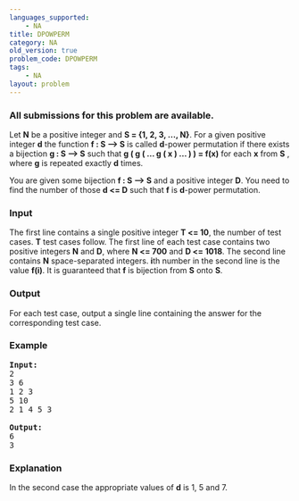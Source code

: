 ```yaml
---
languages_supported:
    - NA
title: DPOWPERM
category: NA
old_version: true
problem_code: DPOWPERM
tags:
    - NA
layout: problem
---
```

###  All submissions for this problem are available. 

Let **N** be a positive integer and **S = {1, 2, 3, ..., N}**. For a given positive integer **d** the function **f : S --> S** is called **d**-power permutation if there exists a bijection **g : S --> S** such that **g ( g ( ... g ( x ) ... ) ) = f(x)** for each **x** from **S** , where **g** is repeated exactly **d** times.

You are given some bijection **f : S --> S** and a positive integer **D**. You need to find the number of those **d <= D** such that **f** is **d**-power permutation.

### Input

 The first line contains a single positive integer **T <= 10**, the number of test cases. **T** test cases follow. The first line of each test case contains two positive integers **N** and **D**, where **N <= 700** and **D <= 1018**. The second line contains **N** space-separated integers. **i**th number in the second line is the value **f(i)**. It is guaranteed that **f** is bijection from **S** onto **S**.

### Output

 For each test case, output a single line containing the answer for the corresponding test case.

### Example

<pre>
<b>Input:</b>
2
3 6
1 2 3
5 10
2 1 4 5 3

<b>Output:</b>
6
3
</pre>
### Explanation

In the second case the appropriate values of **d** is 1, 5 and 7.

